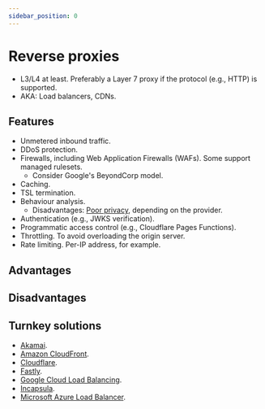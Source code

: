```yaml
---
sidebar_position: 0
---
```


# Reverse proxies

- L3/L4 at least. Preferably a Layer 7 proxy if the protocol (e.g., HTTP) is supported.
- AKA: Load balancers, CDNs.

## Features

- Unmetered inbound traffic.
- DDoS protection.
- Firewalls, including Web Application Firewalls (WAFs). Some support managed rulesets.
  - Consider Google's BeyondCorp model.
- Caching.
- TSL termination.
- Behaviour analysis.
  - Disadvantages: [Poor privacy](https://www.fastcompany.com/90369697/googles-new-recaptcha-has-a-dark-side), depending on the provider.
- Authentication (e.g., JWKS verification).
- Programmatic access control (e.g., Cloudflare Pages Functions).
- Throttling. To avoid overloading the origin server.
- Rate limiting. Per-IP address, for example.

## Advantages

## Disadvantages

## Turnkey solutions

- [Akamai](https://www.akamai.com/).
- [Amazon CloudFront](https://aws.amazon.com/cloudfront/).
- [Cloudflare](https://www.cloudflare.com/).
- [Fastly](https://www.fastly.com/).
- [Google Cloud Load Balancing](https://cloud.google.com/load-balancing/).
- [Incapsula](https://www.incapsula.com/).
- [Microsoft Azure Load Balancer](https://learn.microsoft.com/en-us/azure/load-balancer/).
